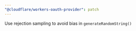 ```yaml
---
"@cloudflare/workers-oauth-provider": patch
---
```


 Use rejection sampling to avoid bias in `generateRandomString()`
